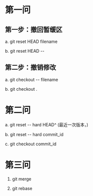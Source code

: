 # 第一问

## 第一步：撤回暂缓区

a. git reset HEAD filename 

b. git reset HEAD --

## 第二步：撤销修改

a. git checkout -- filename

b. git checkout .



# 第二问

a. git reset -- hard HEAD^ (最近一次版本，)

b. git reset -- hard commit_id

c.  git checkout commit_id



# 第三问



1. git merge

   

2. git rebase



